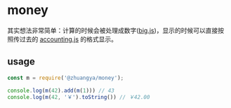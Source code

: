 # money

其实想法非常简单：计算的时候会被处理成数字([big.js](https://github.com/MikeMcl/big.js))，显示的时候可以直接按照传过去的 [accounting.js](http://openexchangerates.github.io/accounting.js/) 的格式显示。

## usage

```javascript
const m = require('@zhuangya/money');

console.log(m(42).add(m(1))) // 43
console.log(m(42, '￥').toString()) // ￥42.00
```
